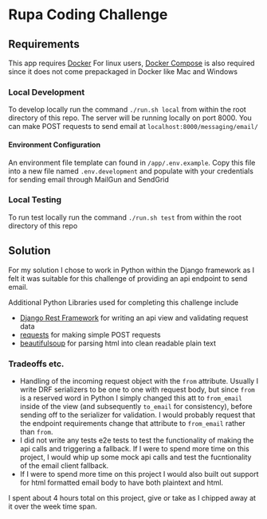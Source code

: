 # Rupa Coding Challenge

## Requirements
This app requires [Docker](https://docs.docker.com/get-docker/)
For linux users, [Docker Compose](https://docs.docker.com/compose/install/) is also required since it does not come prepackaged in Docker like Mac and Windows

### Local Development
To develop locally run the command `./run.sh local` from within the root directory of this repo. The server will be running locally on port 8000. You can make POST requests to send email at `localhost:8000/messaging/email/`
#### Environment Configuration
An environment file template can found in `/app/.env.example`. Copy this file into a new file named `.env.development` and populate with your credentials for sending email through MailGun and SendGrid

### Local Testing
To run test locally run the command `./run.sh test` from within the root directory of this repo

## Solution
For my solution I chose to work in Python within the Django framework as I felt it was suitable for this challenge of providing an api endpoint to send email. 

Additional Python Libraries used for completing this challenge include
- [Django Rest Framework](https://www.django-rest-framework.org/) for writing an api view and validating request data
- [requests](https://docs.python-requests.org/en/latest/) for making simple POST requests
- [beautifulsoup](https://beautiful-soup-4.readthedocs.io/en/latest/) for parsing html into clean readable plain text

### Tradeoffs etc.
- Handling of the incoming request object with the `from` attribute. Usually I write DRF serializers to be one to one with request body, but since `from` is a reserved word in Python I simply changed this att to `from_email` inside of the view (and subsequently `to_email` for consistency), before sending off to the serializer for validation. I would probably request that the endpoint requirements change that attribute to `from_email` rather than `from`.
- I did not write any tests e2e tests to test the functionality of making the api calls and triggering a fallback. If I were to spend more time on this project, I would whip up some mock api calls and test the fucntionality of the email client fallback.
- If I were to spend more time on this project I would also built out support for html formatted email body to have both plaintext and html.

I spent about 4 hours total on this project, give or take as I chipped away at it over the week time span. 
